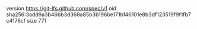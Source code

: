 version https://git-lfs.github.com/spec/v1
oid sha256:3add9a3b46bb3d368a85b3b196be171bf46101e8b3df123519f9f1fb7c4176cf
size 771
